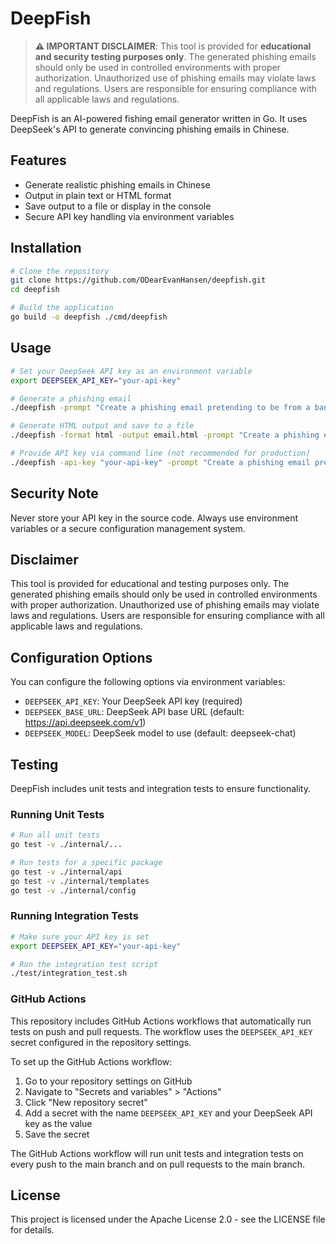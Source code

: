 # DeepFish

> **⚠️ IMPORTANT DISCLAIMER**: This tool is provided for **educational and security testing purposes only**. The generated phishing emails should only be used in controlled environments with proper authorization. Unauthorized use of phishing emails may violate laws and regulations. Users are responsible for ensuring compliance with all applicable laws and regulations.

DeepFish is an AI-powered fishing email generator written in Go. It uses DeepSeek's API to generate convincing phishing emails in Chinese.

## Features

- Generate realistic phishing emails in Chinese
- Output in plain text or HTML format
- Save output to a file or display in the console
- Secure API key handling via environment variables

## Installation

```bash
# Clone the repository
git clone https://github.com/ODearEvanHansen/deepfish.git
cd deepfish

# Build the application
go build -o deepfish ./cmd/deepfish
```

## Usage

```bash
# Set your DeepSeek API key as an environment variable
export DEEPSEEK_API_KEY="your-api-key"

# Generate a phishing email
./deepfish -prompt "Create a phishing email pretending to be from a bank"

# Generate HTML output and save to a file
./deepfish -format html -output email.html -prompt "Create a phishing email pretending to be from a tech company"

# Provide API key via command line (not recommended for production)
./deepfish -api-key "your-api-key" -prompt "Create a phishing email pretending to be from a government agency"
```

## Security Note

Never store your API key in the source code. Always use environment variables or a secure configuration management system.

## Disclaimer

This tool is provided for educational and testing purposes only. The generated phishing emails should only be used in controlled environments with proper authorization. Unauthorized use of phishing emails may violate laws and regulations. Users are responsible for ensuring compliance with all applicable laws and regulations.

## Configuration Options

You can configure the following options via environment variables:

- `DEEPSEEK_API_KEY`: Your DeepSeek API key (required)
- `DEEPSEEK_BASE_URL`: DeepSeek API base URL (default: https://api.deepseek.com/v1)
- `DEEPSEEK_MODEL`: DeepSeek model to use (default: deepseek-chat)

## Testing

DeepFish includes unit tests and integration tests to ensure functionality.

### Running Unit Tests

```bash
# Run all unit tests
go test -v ./internal/...

# Run tests for a specific package
go test -v ./internal/api
go test -v ./internal/templates
go test -v ./internal/config
```

### Running Integration Tests

```bash
# Make sure your API key is set
export DEEPSEEK_API_KEY="your-api-key"

# Run the integration test script
./test/integration_test.sh
```

### GitHub Actions

This repository includes GitHub Actions workflows that automatically run tests on push and pull requests. The workflow uses the `DEEPSEEK_API_KEY` secret configured in the repository settings.

To set up the GitHub Actions workflow:

1. Go to your repository settings on GitHub
2. Navigate to "Secrets and variables" > "Actions"
3. Click "New repository secret"
4. Add a secret with the name `DEEPSEEK_API_KEY` and your DeepSeek API key as the value
5. Save the secret

The GitHub Actions workflow will run unit tests and integration tests on every push to the main branch and on pull requests to the main branch.

## License

This project is licensed under the Apache License 2.0 - see the LICENSE file for details.